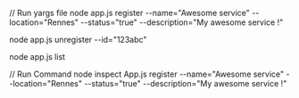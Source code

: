 // Run yargs file
node app.js register --name="Awesome service" --location="Rennes" --status="true" --description="My awesome service !"

node app.js unregister --id="123abc"

node app.js list

// Run Command
node inspect App.js register --name="Awesome service" --location="Rennes" --status="true" --description="My awesome service !"
